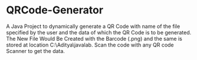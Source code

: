# QRCode-Generator
A Java Project to dynamically generate a QR Code with name of the file specified by the user and the data of which the QR Code is to be generated. 
The New File Would Be Created with the Barcode (.png) and the same is stored at location C:\Aditya\javalab.
Scan the code with any QR code Scanner to get the data.
